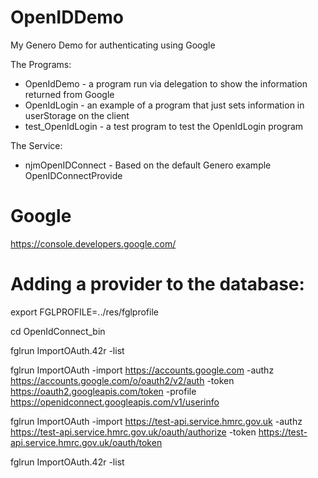 # OpenIDDemo
My Genero Demo for authenticating using Google

The Programs:
* OpenIdDemo - a program run via delegation to show the information returned from Google
* OpenIdLogin - an example of a program that just sets information in userStorage on the client
* test_OpenIdLogin - a test program to test the OpenIdLogin program

The Service:
* njmOpenIDConnect - Based on the default Genero example OpenIDConnectProvide

# Google

https://console.developers.google.com/


# Adding a provider to the database:

export FGLPROFILE=../res/fglprofile

cd OpenIdConnect_bin

fglrun ImportOAuth.42r -list

fglrun ImportOAuth -import https://accounts.google.com -authz https://accounts.google.com/o/oauth2/v2/auth -token https://oauth2.googleapis.com/token -profile https://openidconnect.googleapis.com/v1/userinfo

fglrun ImportOAuth -import https://test-api.service.hmrc.gov.uk -authz https://test-api.service.hmrc.gov.uk/oauth/authorize -token https://test-api.service.hmrc.gov.uk/oauth/token

fglrun ImportOAuth.42r -list


